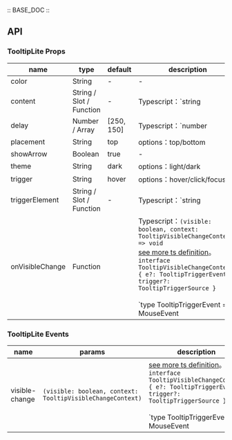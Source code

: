 :: BASE_DOC ::

## API
### TooltipLite Props

name | type | default | description | required
-- | -- | -- | -- | --
color | String | - | \- | N
content | String / Slot / Function | - | Typescript：`string | TNode`。[see more ts definition](https://github.com/Tencent/tdesign-vue/blob/develop/src/common.ts) | N
delay | Number / Array | [250, 150] | Typescript：`number | Array<number>` | N
placement | String | top | options：top/bottom | N
showArrow | Boolean | true | \- | N
theme | String | dark | options：light/dark | N
trigger | String | hover | options：hover/click/focus | N
triggerElement | String / Slot / Function | - | Typescript：`string | TNode`。[see more ts definition](https://github.com/Tencent/tdesign-vue/blob/develop/src/common.ts) | N
onVisibleChange | Function |  | Typescript：`(visible: boolean, context: TooltipVisibleChangeContext) => void`<br/>[see more ts definition](https://github.com/Tencent/tdesign-vue/tree/develop/src/tooltip-lite/type.ts)。<br/>`interface TooltipVisibleChangeContext { e?: TooltipTriggerEvent; trigger?: TooltipTriggerSource }`<br/><br/>`type TooltipTriggerEvent = MouseEvent | FocusEvent`<br/><br/>`type TooltipTriggerSource = 'document' | 'trigger-element-click' | 'trigger-element-hover' | 'trigger-element-blur' | 'trigger-element-focus'`<br/> | N

### TooltipLite Events

name | params | description
-- | -- | --
visible-change | `(visible: boolean, context: TooltipVisibleChangeContext)` | [see more ts definition](https://github.com/Tencent/tdesign-vue/tree/develop/src/tooltip-lite/type.ts)。<br/>`interface TooltipVisibleChangeContext { e?: TooltipTriggerEvent; trigger?: TooltipTriggerSource }`<br/><br/>`type TooltipTriggerEvent = MouseEvent | FocusEvent`<br/><br/>`type TooltipTriggerSource = 'document' | 'trigger-element-click' | 'trigger-element-hover' | 'trigger-element-blur' | 'trigger-element-focus'`<br/>
